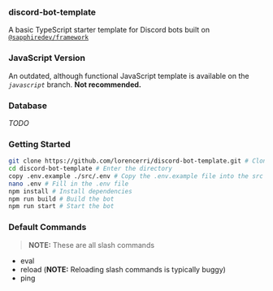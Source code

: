 ### discord-bot-template

A basic TypeScript starter template for Discord bots built on [`@sapphiredev/framework`](https://github.com/sapphiredev/framework)

### JavaScript Version

An outdated, although functional JavaScript template is available on the _`javascript`_ branch. **Not recommended.**

### Database

_TODO_

### Getting Started

```bash
git clone https://github.com/lorencerri/discord-bot-template.git # Clone the repo
cd discord-bot-template # Enter the directory
copy .env.example ./src/.env # Copy the .env.example file into the src folder and rename it .env
nano .env # Fill in the .env file
npm install # Install dependencies
npm run build # Build the bot
npm run start # Start the bot
```

### Default Commands

> **NOTE:** These are all slash commands

-   eval
-   reload (**NOTE:** Reloading slash commands is typically buggy)
-   ping
